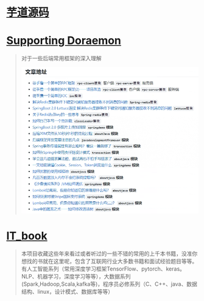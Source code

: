 

# [芋道源码](https://www.iocoder.cn/)







# [Supporting Doraemon](https://github.com/modouxiansheng/Doraemon)

> 对于一些后端常用框架的深入理解
>
> ![image-20220724232858835](images/image-20220724232858835.png)





# [IT_book](https://github.com/XiangLinPro/IT_book)

> 本项目收藏这些年来看过或者听过的一些不错的常用的上千本书籍，没准你想找的书就在这里呢，包含了互联网行业大多数书籍和面试经验题目等等。有人工智能系列（常用深度学习框架TensorFlow、pytorch、keras。NLP、机器学习，深度学习等等），大数据系列(Spark,Hadoop,Scala,kafka等)，程序员必修系列（C、C++、java、数据结构、linux，设计模式、数据库等等）